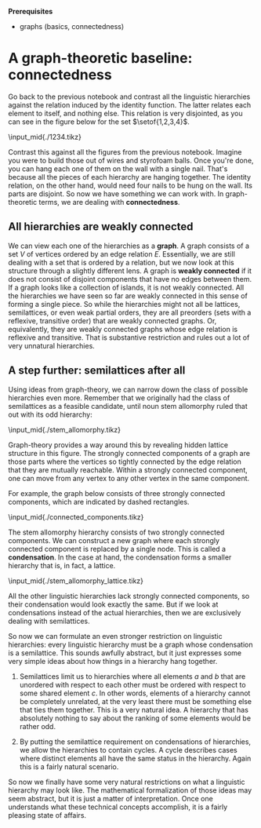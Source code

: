 **Prerequisites**

- graphs (basics, connectedness)

# A graph-theoretic baseline: connectedness

Go back to the previous notebook and contrast all the linguistic hierarchies against the relation induced by the identity function.
The latter relates each element to itself, and nothing else.
This relation is very disjointed, as you can see in the figure below for the set $\setof{1,2,3,4}$.

\input_mid{./1234.tikz}

Contrast this against all the figures from the previous notebook.
Imagine you were to build those out of wires and styrofoam balls.
Once you're done, you can hang each one of them on the wall with a single nail.
That's because all the pieces of each hierarchy are hanging together. 
The identity relation, on the other hand, would need four nails to be hung on the wall.
Its parts are disjoint.
So now we have something we can work with.
In graph-theoretic terms, we are dealing with **connectedness**.

## All hierarchies are weakly connected

We can view each one of the hierarchies as a **graph**.
A graph consists of a set $V$ of vertices ordered by an edge relation $E$.
Essentially, we are still dealing with a set that is ordered by a relation, but we now look at this structure through a slightly different lens.
A graph is **weakly connected** if it does not consist of disjoint components that have no edges between them.
If a graph looks like a collection of islands, it is not weakly connected.
All the hierarchies we have seen so far are weakly connected in this sense of forming a single piece.
So while the hierarchies might not all be lattices, semilattices, or even weak partial orders, they are all preorders (sets with a reflexive, transitive order) that are weakly connected graphs.
Or, equivalently, they are weakly connected graphs whose edge relation is reflexive and transitive.
That is substantive restriction and rules out a lot of very unnatural hierarchies.

## A step further: semilattices after all

Using ideas from graph-theory, we can narrow down the class of possible hierarchies even more.
Remember that we originally had the class of semilattices as a feasible candidate, until noun stem allomorphy ruled that out with its odd hierarchy:

\input_mid{./stem_allomorphy.tikz}

Graph-theory provides a way around this by revealing hidden lattice structure in this figure.
The strongly connected components of a graph are those parts where the vertices so tightly connected by the edge relation that they are mutually reachable.
Within a strongly connected component, one can move from any vertex to any other vertex in the same component.

For example, the graph below consists of three strongly connected components, which are indicated by dashed rectangles.

\input_mid{./connected_components.tikz}

The stem allomorphy hierarchy consists of two strongly connected components.
We can construct a new graph where each strongly connected component is replaced by a single node.
This is called a **condensation**.
In the case at hand, the condensation forms a smaller hierarchy that is, in fact, a lattice.

\input_mid{./stem_allomorphy_lattice.tikz}

All the other linguistic hierarchies lack strongly connected components, so their condensation would look exactly the same.
But if we look at condensations instead of the actual hierarchies, then we are exclusively dealing with semilattices.

So now we can formulate an even stronger restriction on linguistic hierarchies: every linguistic hierarchy must be a graph whose condensation is a semilattice.
This sounds awfully abstract, but it just expresses some very simple ideas about how things in a hierarchy hang together.

1. Semilattices limit us to hierarchies where all elements $a$ and $b$ that are unordered with respect to each other must be ordered with respect to some shared element $c$.
In other words, elements of a hierarchy cannot be completely unrelated, at the very least there must be something else that ties them together.
This is a very natural idea.
A hierarchy that has absolutely nothing to say about the ranking of some elements would be rather odd.

1. By putting the semilattice requirement on condensations of hierarchies, we allow the hierarchies to contain cycles.
A cycle describes cases where distinct elements all have the same status in the hierarchy.
Again this is a fairly natural scenario.

So now we finally have some very natural restrictions on what a linguistic hierarchy may look like.
The mathematical formalization of those ideas may seem abstract, but it is just a matter of interpretation.
Once one understands what these technical concepts accomplish, it is a fairly pleasing state of affairs.
